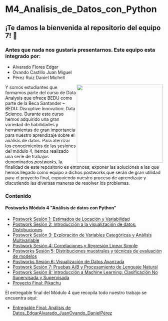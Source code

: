 # M4_Analisis_de_Datos_con_Python


## ¡Te damos la bienvenida al repositorio del equipo 7! :cactus:
### Antes que nada nos gustaría presentarnos. Este equipo esta integrado por:

- Alvarado Flores Edgar
- Ovando Castillo Juan Miguel
- Pérez Ruiz Daniel Michell


<img src="https://img.youtube.com/vi/bILE5BEyhdo/maxresdefault.jpg" align="right" height="250" width="275">

Y somos estudiantes que formamos parte del curso de Data Analysis que ofrece BEDU como parte de la Beca Santander – BEDU: Disruptive Innovation: Data Science. Durante este curso hemos adquirido una gran variedad de habilidades y herramientas de gran importancia para nuestro aprendizaje sobre el análisis de datos. Para aterrizar los conocimientos de las sesiones del módulo 4, hemos realizado una serie de trabajos denominados *postworks*, la finalidad de este repositorio es entonces; exponer las soluciones a las que hemos llegado como equipo a dichos postworks que serán de gran utilidad para el proyecto final, exponiendo nuestro proceso de aprendizaje y discutiendo las diversas maneras de resolver los problemas.

### Contenido
#### Postworks Módulo 4 "Análisis de datos con Python"

 - [Postwork Sesión 1: Estimados de Locación y Variabilidad ](Postwork01/) 
 - [Postwork Sesión 2: Introducción a la visualización de datos: Distribuciones](Postwork02/) 
 - [Postwork Sesión 3: Exploración de Variables Categóricas y Análisis Multivariable](Postwork03/)
 - [Postwork Sesión 4: Correlaciones y Regresión Linear Simple](Postwork04/) 
 - [Postworks Sesión 5: Distribuciones muestrales y técnicas de evaluación de modelos](Postwork05) 
 - [Postworks Sesión 6: Visualización de Datos Avanzada](Postwork06) 
 - [Postwork Sesión 7: Pruebas A/B y Procesamiento de Lenguaje Natural](Postwork06/) 
 - [Postwork Sesión 8: Introducción a Machine Learning: Clasificación No Supervisada y Supervisada](Postwork08/)
 - [Proyecto Final: Pikachu](ProyectoFinal/)

El entregable final del Módulo 4 que recopila todo nuestro trabajo se encuentra aquí:
 - [Entregable Final: Análisis de Datos_EdgarAlvarado_JuanOvando_DanielPérez](Entrega_Final_Procesamiento_JuanOvando_DanielPeréz/)

